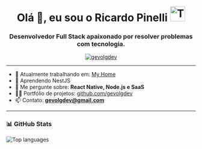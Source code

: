 <h1 align="center">Olá 👋, eu sou o Ricardo Pinelli <img src="https://cdn.jsdelivr.net/gh/devicons/devicon/icons/typescript/typescript-original.svg" width="40" height="40" alt="TypeScript"/></h1>
<h3 align="center">Desenvolvedor Full Stack apaixonado por resolver problemas com tecnologia.</h3>

<p align="center">
  <a href="https://github.com/gevolgdev">
    <img src="https://komarev.com/ghpvc/?username=gevolgdev&label=Profile%20views&color=0e75b6&style=flat" alt="gevolgdev" />
  </a>
</p>

---

- 🔭 Atualmente trabalhando em: [My Home](https://github.com/gevolgdev/myhome_api)  
- 🌱 Aprendendo NestJS  
- 💬 Me pergunte sobre: **React Native, Node.js e SaaS**  
- 👨‍💻 Portfólio de projetos: [github.com/gevolgdev](https://github.com/gevolgdev)  
- 📫 Contato: **gevolgdev@gmail.com**

---

<h3>📊 GitHub Stats</h3>
<p align="left">
  <img src="https://github-readme-stats.vercel.app/api/top-langs/?username=gevolgdev&layout=compact&theme=tokyonight" alt="Top languages" />
</p>
